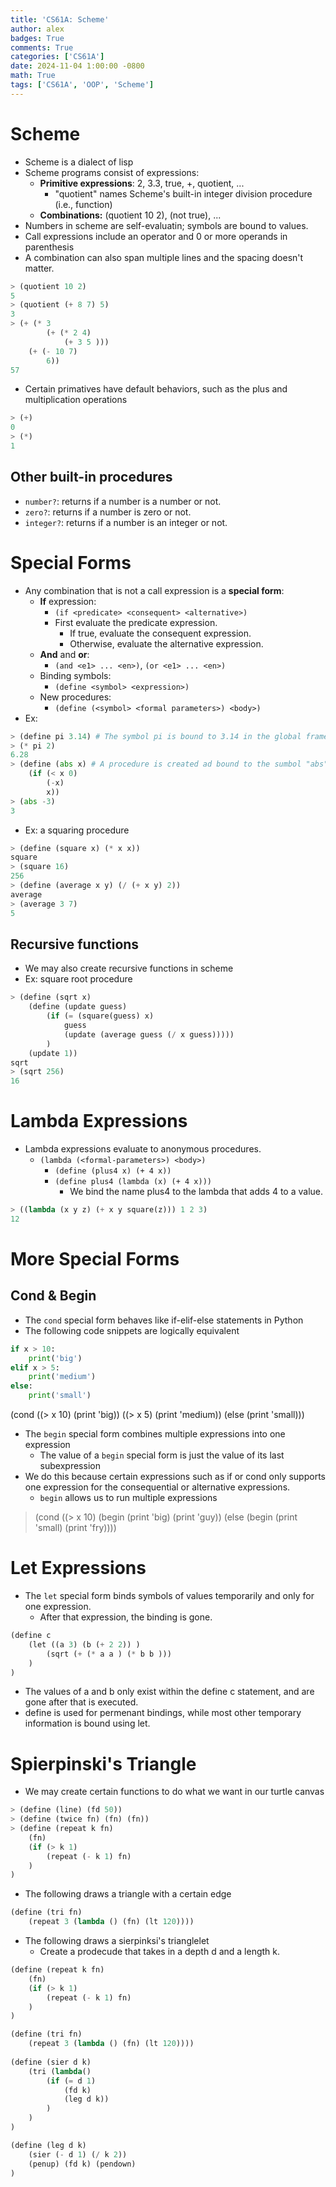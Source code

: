 ```yaml
---
title: 'CS61A: Scheme'
author: alex
badges: True
comments: True
categories: ['CS61A']
date: 2024-11-04 1:00:00 -0800
math: True
tags: ['CS61A', 'OOP', 'Scheme']
---
```


# Scheme
- Scheme is a dialect of lisp
- Scheme programs consist of expressions:
    - **Primitive expressions**: 2, 3.3, true, +, quotient, ...
        - "quotient" names Scheme's built-in integer division procedure (i.e., function)
    - **Combinations:** (quotient 10 2), (not true), ...
- Numbers in scheme are self-evaluatin; symbols are bound to values.
- Call expressions include an operator and 0 or more operands in parenthesis
- A combination can also span multiple lines and the spacing doesn't matter.


```python
> (quotient 10 2)
5
> (quotient (+ 8 7) 5)
3
> (+ (* 3
        (+ (* 2 4)
            (+ 3 5 )))
    (+ (- 10 7)
        6))
57
```

- Certain primatives have default behaviors, such as the plus and multiplication operations


```python
> (+)
0
> (*)
1
```

## Other built-in procedures
- `number?`: returns if a number is a number or not.
- `zero?`: returns if a number is zero or not.
- `integer?`: returns if a number is an integer or not.

# Special Forms
- Any combination that is not a call expression is a **special form**:
    - **If** expression: 
        - `(if <predicate> <consequent> <alternative>)`
        - First evaluate the predicate expression.
            - If true, evaluate the consequent expression.
            - Otherwise, evaluate the alternative expression.
    - **And** and **or**:
        - `(and <e1> ... <en>)`, `(or <e1> ... <en>)`
    - Binding symbols:
        - `(define <symbol> <expression>)`
    - New procedures:
        - `(define (<symbol> <formal parameters>) <body>)`
- Ex:


```python
> (define pi 3.14) # The symbol pi is bound to 3.14 in the global frame
> (* pi 2)
6.28
> (define (abs x) # A procedure is created ad bound to the sumbol "abs"
    (if (< x 0) 
        (-x)
        x))
> (abs -3)
3
```

- Ex: a squaring procedure


```python
> (define (square x) (* x x))
square
> (square 16)
256
> (define (average x y) (/ (+ x y) 2))
average
> (average 3 7)
5
```

## Recursive functions
- We may also create recursive functions in scheme
- Ex: square root procedure


```python
> (define (sqrt x) 
    (define (update guess) 
        (if (= (square(guess) x) 
            guess
            (update (average guess (/ x guess)))))
        )
    (update 1))
sqrt
> (sqrt 256)
16
```

# Lambda Expressions
- Lambda expressions evaluate to anonymous procedures.
    - `(lambda (<formal-parameters>) <body>)`
        - `(define (plus4 x) (+ 4 x))`
        - `(define plus4 (lambda (x) (+ 4 x)))`
            - We bind the name plus4 to the lambda that adds 4 to a value.


```python
> ((lambda (x y z) (+ x y square(z))) 1 2 3)
12
```

# More Special Forms
## Cond & Begin
- The `cond` special form behaves like if-elif-else statements in Python
- The following code snippets are logically equivalent


```python
if x > 10:
    print('big')
elif x > 5:
    print('medium')
else:
    print('small')
```
(cond ((> x 10) (print 'big))
        ((> x 5) (print 'medium))
        (else (print 'small)))
- The `begin` special form combines multiple expressions into one expression
    - The value of a `begin` special form is just the value of its last subexpression
- We do this because certain expressions such as if or cond only supports one expression for the consequential or alternative expressions.
    - `begin` allows us to run multiple expressions
> (cond 
    ((> x 10) (begin (print 'big) (print 'guy))
    (else (begin (print 'small) (print 'fry))))
# Let Expressions
- The `let` special form binds symbols of values temporarily and only for one expression.
    - After that expression, the binding is gone.


```python
(define c
    (let ((a 3) (b (+ 2 2)) )
        (sqrt (+ (* a a ) (* b b )))
    )
)
```

- The values of a and b only exist within the define c statement, and are gone after that is executed.
- define is used for permenant bindings, while most other temporary information is bound using let.

# Spierpinski's Triangle
- We may create certain functions to do what we want in our turtle canvas


```python
> (define (line) (fd 50))
> (define (twice fn) (fn) (fn))
> (define (repeat k fn)
    (fn)
    (if (> k 1)
        (repeat (- k 1) fn)
    )
)
```

- The following draws a triangle with a certain edge


```python
(define (tri fn)
    (repeat 3 (lambda () (fn) (lt 120))))
```

- The following draws a sierpinksi's trianglelet
    - Create a prodecude that takes in a depth d and a length k.


```python
(define (repeat k fn)
    (fn)
    (if (> k 1)
        (repeat (- k 1) fn)
    )
)

(define (tri fn)
    (repeat 3 (lambda () (fn) (lt 120))))
    
(define (sier d k)
    (tri (lambda()
        (if (= d 1) 
            (fd k)
            (leg d k))
        )
    )
)

(define (leg d k)
    (sier (- d 1) (/ k 2))
    (penup) (fd k) (pendown)
)

```
